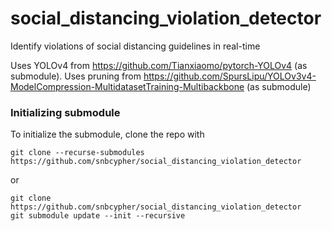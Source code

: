 # social_distancing_violation_detector
Identify violations of social distancing guidelines in real-time

<!-- Uses Scaled YOLOv4-CSP model from https://github.com/WongKinYiu/ScaledYOLOv4/tree/yolov4-csp -->
Uses YOLOv4 from https://github.com/Tianxiaomo/pytorch-YOLOv4 (as submodule). 
Uses pruning from https://github.com/SpursLipu/YOLOv3v4-ModelCompression-MultidatasetTraining-Multibackbone (as submodule)

### Initializing submodule
To initialize the submodule, clone the repo with  

```
git clone --recurse-submodules https://github.com/snbcypher/social_distancing_violation_detector
```
or 
```
git clone https://github.com/snbcypher/social_distancing_violation_detector
git submodule update --init --recursive
```

